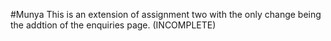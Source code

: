 #Munya
This is an extension of assignment two with the only change being the addtion of the enquiries page.
(INCOMPLETE)
